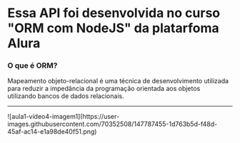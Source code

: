 <h1> Essa API foi desenvolvida no curso "ORM com NodeJS" da platarfoma Alura </h1>
<h3> O que é ORM? </h3>
Mapeamento objeto-relacional é uma técnica de desenvolvimento utilizada para reduzir a impedância da programação orientada aos objetos<br> 
utilizando bancos de dados relacionais. 
<hr>
![aula1-vídeo4-imagem1](https://user-images.githubusercontent.com/70352508/147787455-1d763b5d-f48d-45af-ac14-e1a98de40f51.png)

